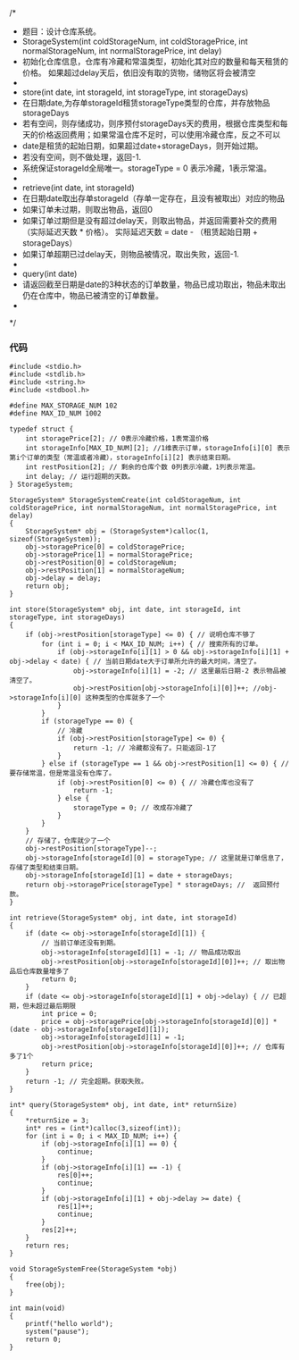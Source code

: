 /*
* 题目：设计仓库系统。
* StorageSystem(int coldStorageNum, int coldStoragePrice, int normalStorageNum, int normalStoragePrice, int delay)
* 初始化仓库信息，仓库有冷藏和常温类型，初始化其对应的数量和每天租赁的价格。 如果超过delay天后，依旧没有取的货物，储物区将会被清空
* 
* store(int date, int storageId, int storageType, int storageDays)
* 在日期date,为存单storageId租赁storageType类型的仓库，并存放物品storageDays
* 若有空间，则存储成功，则序预付storageDays天的费用，根据仓库类型和每天的价格返回费用；如果常温仓库不足时，可以使用冷藏仓库，反之不可以
* date是租赁的起始日期，如果超过date+storageDays，则开始过期。
* 若没有空间，则不做处理，返回-1.
* 系统保证storageId全局唯一。storageType = 0 表示冷藏，1表示常温。
*
* retrieve(int date, int storageId)
* 在日期date取出存单storageId（存单一定存在，且没有被取出）对应的物品
* 如果订单未过期，则取出物品，返回0
* 如果订单过期但是没有超过delay天，则取出物品，并返回需要补交的费用（实际延迟天数 * 价格）。 实际延迟天数 = date - （租赁起始日期 + storageDays）
* 如果订单超期已过delay天，则物品被情况，取出失败，返回-1.
*
* query(int date)
* 请返回截至日期是date的3种状态的订单数量，物品已成功取出，物品未取出仍在仓库中，物品已被清空的订单数量。
* 
*/
### 代码
```
#include <stdio.h>
#include <stdlib.h>
#include <string.h>
#include <stdbool.h>

#define MAX_STORAGE_NUM 102
#define MAX_ID_NUM 1002

typedef struct {
    int storagePrice[2]; // 0表示冷藏价格，1表常温价格
    int storageInfo[MAX_ID_NUM][2]; //1维表示订单，storageInfo[i][0] 表示第i个订单的类型（常温或者冷藏），storageInfo[i][2] 表示结束日期。
    int restPosition[2]; // 剩余的仓库个数 0列表示冷藏，1列表示常温。
    int delay; // 运行超期的天数。
} StorageSystem;

StorageSystem* StorageSystemCreate(int coldStorageNum, int coldStoragePrice, int normalStorageNum, int normalStoragePrice, int delay)
{
    StorageSystem* obj = (StorageSystem*)calloc(1, sizeof(StorageSystem));
    obj->storagePrice[0] = coldStoragePrice;
    obj->storagePrice[1] = normalStoragePrice;
    obj->restPosition[0] = coldStorageNum;
    obj->restPosition[1] = normalStorageNum;
    obj->delay = delay;
    return obj;
}

int store(StorageSystem* obj, int date, int storageId, int storageType, int storageDays)
{
    if (obj->restPosition[storageType] <= 0) { // 说明仓库不够了
        for (int i = 0; i < MAX_ID_NUM; i++) { // 搜索所有的订单。
            if (obj->storageInfo[i][1] > 0 && obj->storageInfo[i][1] + obj->delay < date) { // 当前日期date大于订单所允许的最大时间，清空了。
                obj->storageInfo[i][1] = -2; // 这里最后日期-2 表示物品被清空了。
                obj->restPosition[obj->storageInfo[i][0]]++; //obj->storageInfo[i][0] 这种类型的仓库就多了一个
            }
        }
        if (storageType == 0) {
            // 冷藏
            if (obj->restPosition[storageType] <= 0) {
                return -1; // 冷藏都没有了。只能返回-1了
            }
        } else if (storageType == 1 && obj->restPosition[1] <= 0) { // 要存储常温，但是常温没有仓库了。
            if (obj->restPosition[0] <= 0) { // 冷藏仓库也没有了
                return -1;
            } else { 
                storageType = 0; // 改成存冷藏了
            }
        }
    }
    // 存储了，仓库就少了一个
    obj->restPosition[storageType]--;
    obj->storageInfo[storageId][0] = storageType; // 这里就是订单信息了，存储了类型和结束日期。
    obj->storageInfo[storageId][1] = date + storageDays;
    return obj->storagePrice[storageType] * storageDays; //  返回预付款。
}

int retrieve(StorageSystem* obj, int date, int storageId)
{
    if (date <= obj->storageInfo[storageId][1]) {
        // 当前订单还没有到期。
        obj->storageInfo[storageId][1] = -1; // 物品成功取出
        obj->restPosition[obj->storageInfo[storageId][0]]++; // 取出物品后仓库数量增多了
        return 0; 
    }
    if (date <= obj->storageInfo[storageId][1] + obj->delay) { // 已超期，但未超过最后期限
        int price = 0;
        price = obj->storagePrice[obj->storageInfo[storageId][0]] * (date - obj->storageInfo[storageId][1]);
        obj->storageInfo[storageId][1] = -1;
        obj->restPosition[obj->storageInfo[storageId][0]]++; // 仓库有多了1个
        return price;
    }
    return -1; // 完全超期。获取失败。
}

int* query(StorageSystem* obj, int date, int* returnSize)
{
    *returnSize = 3;
    int* res = (int*)calloc(3,sizeof(int));
    for (int i = 0; i < MAX_ID_NUM; i++) {
        if (obj->storageInfo[i][1] == 0) {
            continue;
        }
        if (obj->storageInfo[i][1] == -1) {
            res[0]++;
            continue;
        }
        if (obj->storageInfo[i][1] + obj->delay >= date) {
            res[1]++;
            continue;
        }
        res[2]++;
    }
    return res;
}

void StorageSystemFree(StorageSystem *obj)
{
    free(obj);
}

int main(void)
{
    printf("hello world");
    system("pause");
    return 0;
}
```